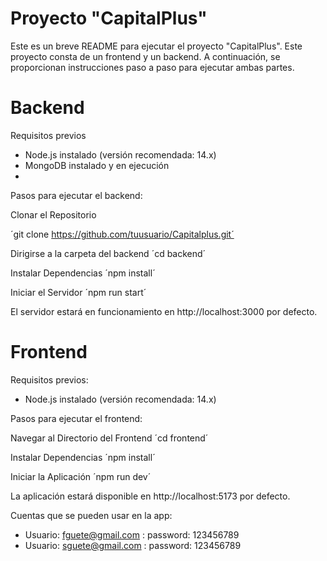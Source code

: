 # Proyecto "CapitalPlus"
Este es un breve README para ejecutar el proyecto "CapitalPlus". Este proyecto consta de un frontend y un backend. A continuación, se proporcionan instrucciones paso a paso para ejecutar ambas partes.

# Backend
Requisitos previos
- Node.js instalado (versión recomendada: 14.x)
- MongoDB instalado y en ejecución
- 
Pasos para ejecutar el backend:

Clonar el Repositorio

´git clone https://github.com/tuusuario/Capitalplus.git´

Dirigirse a la carpeta del backend
´cd backend´

Instalar Dependencias
´npm install´

Iniciar el Servidor
´npm run start´

El servidor estará en funcionamiento en http://localhost:3000 por defecto.

# Frontend
Requisitos previos:
- Node.js instalado (versión recomendada: 14.x)
  
Pasos para ejecutar el frontend:

Navegar al Directorio del Frontend
´cd frontend´

Instalar Dependencias
´npm install´

Iniciar la Aplicación
´npm run dev´

La aplicación estará disponible en http://localhost:5173 por defecto.

Cuentas que se pueden usar en la app:
- Usuario: fguete@gmail.com : password: 123456789
- Usuario: sguete@gmail.com : password: 123456789
